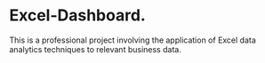 # Excel-Dashboard.
This is a professional project involving the application of Excel data analytics techniques to relevant business data.
